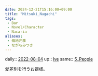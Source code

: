 ```yaml
---
date: 2024-12-21T15:16:00+09:00
title: "Mitsuki_Nagachi"
tags:
 - Bar
 - Novel/Character
 - Nacaria
aliases:
 - 脩地光季
 - ながちみつき
---
```



daily:: [2022-08-04](Daily_Note/2022-08-04.md)
up:: [Ive](Ive.md)
same:: [5_People](5_People.md)

愛差別を行うお嬢様。



